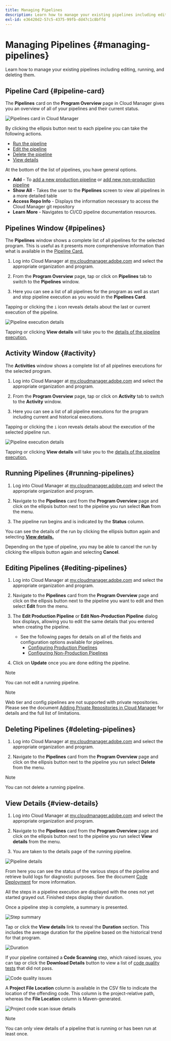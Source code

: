 ```yaml
---
title: Managing Pipelines
description: Learn how to manage your existing pipelines including editing, running, and deleting them.
exl-id: e36420d2-57c5-4375-99fb-dd47c1c8bffd
---
```


# Managing Pipelines {#managing-pipelines}

Learn how to manage your existing pipelines including editing, running, and deleting them.

## Pipeline Card {#pipeline-card}

The **Pipelines** card on the **Program Overview** page in Cloud Manager gives you an overview of all of your pipelines and their current status.

![Pipelines card in Cloud Manager](/help/assets/configure-pipelines/pipelines-card.png)

By clicking the ellipsis button next to each pipeline you can take the following actions.

* [Run the pipeline](#running-pipelines)
* [Edit the pipeline](#editing-pipelines)
* [Delete the pipeline](#deleting-pipelines)
* [View details](#view-details)

At the bottom of the list of pipelines, you have general options.

* **Add** - To [add a new production pipeline](/help/using/production-pipelines.md) or [add new non-production pipeline](/help/using/non-production-pipelines.md)
* **Show All** - Takes the user to the **Pipelines** screen to view all pipelines in a more detailed table
* **Access Repo Info** - Displays the information necessary to access the Cloud Manager git repository
* **Learn More** - Navigates to CI/CD pipeline documentation resources.

## Pipelines Window {#pipelines}

The **Pipelines** window shows a complete list of all pipelines for the selected program. This is useful as it presents more comprehensive information than what is available in the [Pipeline Card.](#pipeline-card)

1. Log into Cloud Manager at [my.cloudmanager.adobe.com](https://my.cloudmanager.adobe.com/) and select the appropriate organization and program.

1. From the **Program Overview** page, tap or click on **Pipelines** tab to switch to the **Pipelines** window.

1. Here you can see a list of all pipelines for the program as well as start and stop pipeline execution as you would in the **Pipelines Card**.

Tapping or clicking the `i` icon reveals details about the last or current execution of the pipeline.

![Pipeline execution details](/help/assets/configure-pipelines/pipeline-status.png)

Tapping or clicking **View details** will take you to the [details of the pipeline execution.](#view-details)

## Activity Window {#activity}

The **Activities** window shows a complete list of all pipelines executions for the selected program.

1. Log into Cloud Manager at [my.cloudmanager.adobe.com](https://my.cloudmanager.adobe.com/) and select the appropriate organization and program.

1. From the **Program Overview** page, tap or click on **Activity** tab to switch to the **Activity** window.

1. Here you can see a list of all pipeline executions for the program including current and historical executions.

Tapping or clicking the `i` icon reveals details about the execution of the selected pipeline run.

![Pipeline execution details](/help/assets/configure-pipelines/pipeline-activity.png)

Tapping or clicking **View details** will take you to the [details of the pipeline execution.](#view-details)

## Running Pipelines {#running-pipelines}

1. Log into Cloud Manager at [my.cloudmanager.adobe.com](https://my.cloudmanager.adobe.com/) and select the appropriate organization and program.

1. Navigate to the **Pipelines** card from the **Program Overview** page and click on the ellipsis button next to the pipeline you run select **Run** from the menu.

1. The pipeline run begins and is indicated by the **Status** column. 

You can see the details of the run by clicking the ellipsis button again and selecting **[View details.](#view-details)**

Depending on the type of pipeline, you may be able to cancel the run by clicking the ellipsis button again and selecting **Cancel**.

## Editing Pipelines {#editing-pipelines}

1. Log into Cloud Manager at [my.cloudmanager.adobe.com](https://my.cloudmanager.adobe.com/) and select the appropriate organization and program.

1. Navigate to the **Pipelines** card from the **Program Overview** page and click on the ellipsis button next to the pipeline you want to edit and then select **Edit** from the menu.

1. The **Edit Production Pipeline** or **Edit Non-Production Pipeline** dialog box displays, allowing you to edit the same details that you entered when creating the pipeline.

    * See the following pages for details on all of the fields and configuration options available for pipelines.
      * [Configuring Production Pipelines](/help/using/production-pipelines.md)
      * [Configuring Non-Production Pipelines](/help/using/non-production-pipelines.md)

1. Click on **Update** once you are done editing the pipeline.

>[!NOTE]
>
>You can not edit a running pipeline.

>[!NOTE]
>
>Web tier and config pipelines are not supported with private repositories. Please see the document [Adding Private Repositories in Cloud Manager](/help/managing-code/private-repositories.md) for details and the full list of limitations.

## Deleting Pipelines {#deleting-pipelines}

1. Log into Cloud Manager at [my.cloudmanager.adobe.com](https://my.cloudmanager.adobe.com/) and select the appropriate organization and program.

1. Navigate to the **Pipelines** card from the **Program Overview** page and click on the ellipsis button next to the pipeline you run select **Delete** from the menu.

>[!NOTE]
>
>You can not delete a running pipeline.

## View Details {#view-details}

1. Log into Cloud Manager at [my.cloudmanager.adobe.com](https://my.cloudmanager.adobe.com/) and select the appropriate organization and program.

1. Navigate to the **Pipelines** card from the **Program Overview** page and click on the ellipsis button next to the pipeline you run select **View details** from the menu.

1. You are taken to the details page of the running pipeline.

![Pipeline details](/help/assets/configure-pipelines/pipeline-running-details.png)

From here you can see the status of the various steps of the pipeline and retrieve build logs for diagnostic purposes. See the document [Code Deployment](/help/using/code-deployment.md) for more information.

All the steps in a pipeline execution are displayed with the ones not yet started grayed out. Finished steps display their duration.

Once a pipeline step is complete, a summary is presented.

![Step summary](/help/assets/configure-pipelines/pipeline-step.png)

Tap or click the **View details** link to reveal the **Duration** section. This includes the average duration for the pipeline based on the historical trend for that program.

![Duration](/help/assets/configure-pipelines/duration.png)

If your pipeline contained a **Code Scanning** step, which raised issues, you can tap or click the **Download Details** button to view a list of [code quality tests](/help/using/code-quality-testing.md) that did not pass.

![Code quality issues](assets/managing-pipelines-code-quality-issues.png)

A **Project File Location** column is available in the CSV file to indicate the location of the offending code. This column is the project-relative path, whereas the **File Location** column is Maven-generated.

![Project code scan issue details](assets/managing-pipelines-code-quality-details.png)


>[!NOTE]
>
>You can only view details of a pipeline that is running or has been run at least once.
